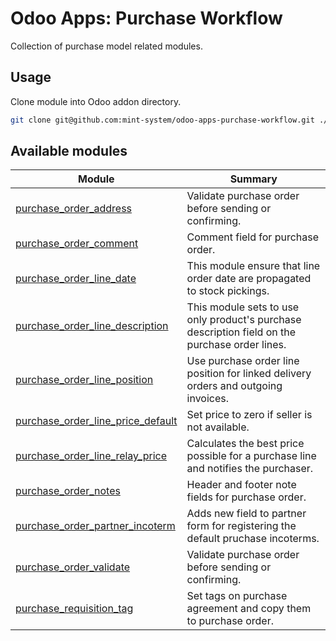 # Odoo Apps: Purchase Workflow

Collection of purchase model related modules.

## Usage

Clone module into Odoo addon directory.

```bash
git clone git@github.com:mint-system/odoo-apps-purchase-workflow.git ./addons/purchase_workflow
```

## Available modules

| Module | Summary |
| --- | --- |
| [purchase_order_address](purchase_order_address) |         Validate purchase order before sending or confirming. |
| [purchase_order_comment](purchase_order_comment) |         Comment field for purchase order. |
| [purchase_order_line_date](purchase_order_line_date) |         This module ensure that line order date are propagated to stock pickings. |
| [purchase_order_line_description](purchase_order_line_description) |         This module sets to use only product's purchase description field on the purchase order lines. |
| [purchase_order_line_position](purchase_order_line_position) |         Use purchase order line position for linked delivery orders and outgoing invoices. |
| [purchase_order_line_price_default](purchase_order_line_price_default) |         Set price to zero if seller is not available. |
| [purchase_order_line_relay_price](purchase_order_line_relay_price) |         Calculates the best price possible for a purchase line and notifies the purchaser. |
| [purchase_order_notes](purchase_order_notes) |         Header and footer note fields for purchase order. |
| [purchase_order_partner_incoterm](purchase_order_partner_incoterm) |         Adds new field to partner form for registering the default pruchase incoterms. |
| [purchase_order_validate](purchase_order_validate) |         Validate purchase order before sending or confirming. |
| [purchase_requisition_tag](purchase_requisition_tag) |         Set tags on purchase agreement and copy them to purchase order. |
